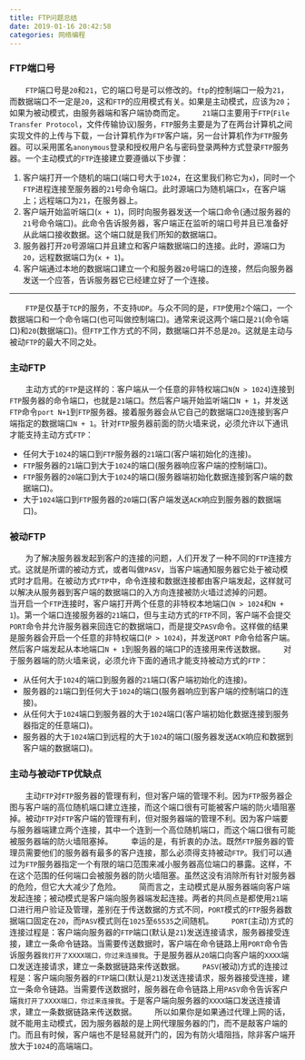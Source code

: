 ```yaml
---
title: FTP问题总结
date: 2019-01-16 20:42:58
categories: 网络编程
---
```

### FTP端口号

&emsp;&emsp;`FTP`端口号是`20`和`21`，它的端口号是可以修改的。`ftp`的控制端口一般为`21`，而数据端口不一定是`20`，这和`FTP`的应用模式有关。如果是主动模式，应该为`20`；如果为被动模式，由服务器端和客户端协商而定。<!--more-->
&emsp;&emsp;`21`端口主要用于`FTP`(`File Transfer Protocol`，文件传输协议)服务，`FTP`服务主要是为了在两台计算机之间实现文件的上传与下载，一台计算机作为`FTP`客户端，另一台计算机作为`FTP`服务器。可以采用匿名`anonymous`登录和授权用户名与密码登录两种方式登录`FTP`服务器。一个主动模式的`FTP`连接建立要遵循以下步骤：

1. 客户端打开一个随机的端口(端口号大于`1024`，在这里我们称它为`x`)，同时一个`FTP`进程连接至服务器的`21`号命令端口。此时源端口为随机端口`x`，在客户端上；远程端口为`21`，在服务器上。
2. 客户端开始监听端口(`x + 1`)，同时向服务器发送一个端口命令(通过服务器的`21`号命令端口)。此命令告诉服务器，客户端正在监听的端口号并且已准备好从此端口接收数据。这个端口就是我们所知的数据端口。
3. 服务器打开`20`号源端口并且建立和客户端数据端口的连接。此时，源端口为`20`，远程数据端口为(`x + 1`)。
4. 客户端通过本地的数据端口建立一个和服务器`20`号端口的连接，然后向服务器发送一个应答，告诉服务器它已经建立好了一个连接。

---

&emsp;&emsp;`FTP`是仅基于`TCP`的服务，不支持`UDP`。与众不同的是，`FTP`使用`2`个端口，一个数据端口和一个命令端口(也可叫做控制端口)。通常来说这两个端口是`21`(命令端口)和`20`(数据端口)。但`FTP`工作方式的不同，数据端口并不总是`20`。这就是主动与被动`FTP`的最大不同之处。

### 主动FTP

&emsp;&emsp;主动方式的`FTP`是这样的：客户端从一个任意的非特权端口`N`(`N > 1024`)连接到`FTP`服务器的命令端口，也就是`21`端口。然后客户端开始监听端口`N + 1`，并发送`FTP`命令`port N+1`到`FTP`服务器。接着服务器会从它自己的数据端口`20`连接到客户端指定的数据端口`N + 1`。针对`FTP`服务器前面的防火墙来说，必须允许以下通讯才能支持主动方式`FTP`：

- 任何大于`1024`的端口到`FTP`服务器的`21`端口(客户端初始化的连接)。
- `FTP`服务器的`21`端口到大于`1024`的端口(服务器响应客户端的控制端口)。
- `FTP`服务器的`20`端口到大于`1024`的端口(服务器端初始化数据连接到客户端的数据端口)。
- 大于`1024`端口到`FTP`服务器的`20`端口(客户端发送`ACK`响应到服务器的数据端口)。

### 被动FTP

&emsp;&emsp;为了解决服务器发起到客户的连接的问题，人们开发了一种不同的`FTP`连接方式。这就是所谓的被动方式，或者叫做`PASV`，当客户端通知服务器它处于被动模式时才启用。在被动方式`FTP`中，命令连接和数据连接都由客户端发起，这样就可以解决从服务器到客户端的数据端口的入方向连接被防火墙过滤掉的问题。
&emsp;&emsp;当开启一个`FTP`连接时，客户端打开两个任意的非特权本地端口(`N > 1024`和`N + 1`)。第一个端口连接服务器的`21`端口，但与主动方式的`FTP`不同，客户端不会提交`PORT`命令并允许服务器来回连它的数据端口，而是提交`PASV`命令。这样做的结果是服务器会开启一个任意的非特权端口(`P > 1024`)，并发送`PORT P`命令给客户端。然后客户端发起从本地端口`N + 1`到服务器的端口P的连接用来传送数据。
&emsp;&emsp;对于服务器端的防火墙来说，必须允许下面的通讯才能支持被动方式的`FTP`：

- 从任何大于`1024`的端口到服务器的`21`端口(客户端初始化的连接)。
- 服务器的`21`端口到任何大于`1024`的端口(服务器响应到客户端的控制端口的连接)。
- 从任何大于`1024`端口到服务器的大于`1024`端口(客户端初始化数据连接到服务器指定的任意端口)。
- 服务器的大于`1024`端口到远程的大于`1024`的端口(服务器发送`ACK`响应和数据到客户端的数据端口)。

### 主动与被动FTP优缺点

&emsp;&emsp;主动`FTP`对`FTP`服务器的管理有利，但对客户端的管理不利。因为`FTP`服务器企图与客户端的高位随机端口建立连接，而这个端口很有可能被客户端的防火墙阻塞掉。被动`FTP`对`FTP`客户端的管理有利，但对服务器端的管理不利。因为客户端要与服务器端建立两个连接，其中一个连到一个高位随机端口，而这个端口很有可能被服务器端的防火墙阻塞掉。
&emsp;&emsp;幸运的是，有折衷的办法。既然`FTP`服务器的管理员需要他们的服务器有最多的客户连接，那么必须得支持被动`FTP`。我们可以通过为`FTP`服务器指定一个有限的端口范围来减小服务器高位端口的暴露。这样，不在这个范围的任何端口会被服务器的防火墙阻塞。虽然这没有消除所有针对服务器的危险，但它大大减少了危险。
&emsp;&emsp;简而言之，主动模式是从服务器端向客户端发起连接；被动模式是客户端向服务器端发起连接。两者的共同点是都使用`21`端口进行用户验证及管理，差别在于传送数据的方式不同，`PORT`模式的`FTP`服务器数据端口固定在`20`，而`PASV`模式则在`1025`至`65535`之间随机。
&emsp;&emsp;`PORT`(主动)方式的连接过程是：客户端向服务器的`FTP`端口(默认是`21`)发送连接请求，服务器接受连接，建立一条命令链路。当需要传送数据时，客户端在命令链路上用`PORT`命令告诉服务器`我打开了XXXX端口，你过来连接我`。于是服务器从`20`端口向客户端的`XXXX`端口发送连接请求，建立一条数据链路来传送数据。
&emsp;&emsp;`PASV`(被动)方式的连接过程是：客户端向服务器的`FTP`端口(默认是`21`)发送连接请求，服务器接受连接，建立一条命令链路。当需要传送数据时，服务器在命令链路上用`PASV`命令告诉客户端`我打开了XXXX端口，你过来连接我`。于是客户端向服务器的`XXXX`端口发送连接请求，建立一条数据链路来传送数据。
&emsp;&emsp;所以如果你是如果通过代理上网的话，就不能用主动模式，因为服务器敲的是上网代理服务器的门，而不是敲客户端的门。而且有时候，客户端也不是轻易就开门的，因为有防火墙阻挡，除非客户端开放大于`1024`的高端端口。